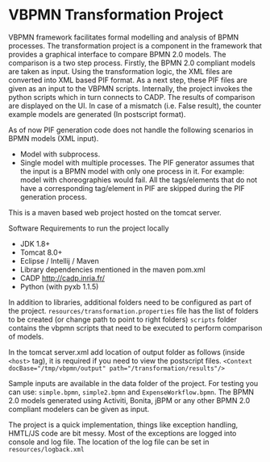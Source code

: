 VBPMN Transformation Project
=============================

VBPMN framework facilitates formal modelling and analysis of BPMN processes. The transformation project is a component in the framework that provides a graphical interface to compare BPMN 2.0 models.
The comparison is a two step process. Firstly, the BPMN 2.0 compliant models are taken as input. Using the transformation logic, the XML files are converted into XML based PIF format. 
As a next step, these PIF files are given as an input to the VBPMN scripts. Internally, the project invokes the python scripts which in turn connects to CADP. The results of comparison are displayed on the UI.
In case of a mismatch (i.e. False result), the counter example models are generated (In postscript format).

As of now PIF generation code does not handle the following scenarios in BPMN models (XML input).
* Model with subprocess.
* Single model with multiple processes.
The PIF generator assumes that the input is a BPMN model with only one process in it. For example: model with choreographies would fail.
All the tags/elements that do not have a corresponding tag/element in PIF are skipped during the PIF generation process.

This is a maven based web project hosted on the tomcat server. 

Software Requirements to run the project locally
* JDK 1.8+
* Tomcat 8.0+
* Eclipse / Intellij / Maven 
* Library dependencies mentioned in the maven pom.xml
* CADP http://cadp.inria.fr/
* Python (with pyxb 1.1.5)

In addition to libraries, additional folders need to be configured as part of the project.
`resources/transformation.properties` file has the list of folders to be created (or change path to point to right folders)
`scripts` folder contains the vbpmn scripts that need to be executed to perform comparison of models. 

In the tomcat server.xml add location of output folder as follows (inside `<host>` tag), it is required if you need to view the postscript files.
`<Context docBase="/tmp/vbpmn/output" path="/transformation/results"/>`

Sample inputs are available in the data folder of the project. For testing you can use: `simple.bpmn`, `simple2.bpmn` and `ExpenseWorkflow.bpmn`. 
The BPMN 2.0 models generated using Activiti, Bonita, jBPM or any other BPMN 2.0 compliant modelers can be given as input.

The project is a quick implementation, things like exception handling, HMTL/JS code are bit messy. 
Most of the exceptions are logged into console and log file. The location of the log file can be set in `resources/logback.xml`